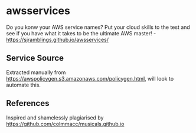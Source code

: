 # awsservices

Do you konw your AWS service names? Put your cloud skills to the test and see if you have what it takes to be the ultimate AWS master! - https://sjramblings.github.io/awsservices/

## Service Source

Extracted manually from https://awspolicygen.s3.amazonaws.com/policygen.html, will look to automate this.

## References

Inspired and shamelessly plagiarised by https://github.com/colmmacc/musicals.github.io
